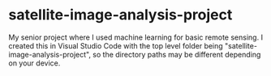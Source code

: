 # satellite-image-analysis-project
 My senior project where I used machine learning for basic remote sensing.
 I created this in Visual Studio Code with the top level folder being "satellite-image-analysis-project", so the directory paths may be different depending on your device.
